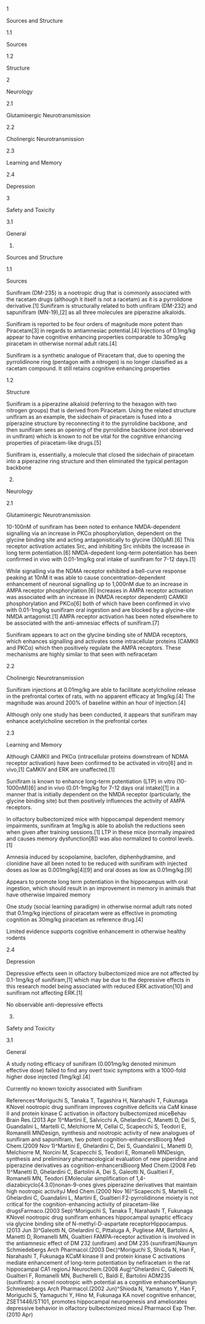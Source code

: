 1

Sources and Structure

1.1

Sources

1.2

Structure

2

Neurology

2.1

Glutaminergic Neurotransmission

2.2

Cholinergic Neurotransmission

2.3

Learning and Memory

2.4

Depression

3

Safety and Toxicity

3.1

General

1.

Sources and Structure

1.1

Sources

Sunifiram (DM-235) is a nootropic drug that is commonly associated with the racetam drugs (although it itself is not a racetam) as it is a pyrrolidone derivative.[1] Sunifiram is structurally related to both unifiram (DM-232) and sapunifiram (MN-19),[2] as all three molecules are piperazine alkaloids.

Sunifiram is reported to be four orders of magnitude more potent than Piracetam[3] in regards to antiamnesiac potential.[4] Injections of 0.1mg/kg appear to have cognitive enhancing properties comparable to 30mg/kg piracetam in otherwise normal adult rats.[4]


Sunifiram is a synthetic analogue of Piracetam that, due to opening the pyrrolidinone ring (pentagon with a nitrogen) is no longer classified as a racetam compound. It still retains cognitive enhancing properties


1.2

Structure

Sunifiram is a piperazine alkaloid (referring to the hexagon with two nitrogen groups) that is derived from Piracetam. Using the related structure unifiram as an example, the sidechain of piracetam is fused into a piperazine structure by reconnecting it to the pyrrolidine backbone, and then sunifiram sees an opening of the pyrrolidine backbone (not observed in unifiram) which is known to not be vital for the cognitive enhancing properties of piracetam-like drugs.[5]


Sunifiram is, essentially, a molecule that closed the sidechain of piracetam into a piperazine ring structure and then eliminated the typical pentagon backbone


2.

Neurology

2.1

Glutaminergic Neurotransmission

10-100nM of sunifiram has been noted to enhance NMDA-dependent signalling via an increase in PKCα phosphorylation, dependent on the glycine binding site and acting antagonistically to glycine (300μM).[6] This receptor activation actiates Src, and inhibiting Src inhibits the increase in long term potentiation.[6] NMDA-depedent long-term potentiation has been confirmed in vivo with 0.01-1mg/kg oral intake of sunifiram for 7-12 days.[1]

While signalling via the NDMA receptor exhibited a bell-curve response peaking at 10nM it was able to cause concentration-dependent enhancement of neuronal signalling up to 1,000nM due to an increase in AMPA receptor phosphorylation.[6] Increases in AMPA receptor activation was associated with an increase in (NMDA receptor dependent) CAMKII phosphorylation and PKCα[6] both of which have been confirmed in vivo with 0.01-1mg/kg sunifiram oral ingestion and are blocked by a glycine-site NMDA antagonist.[1] AMPA receptor activation has been noted elsewhere to be associated with the anti-amnesiac effects of sunifiram.[7]


Sunifiram appears to act on the glycine binding site of NMDA receptors, which enhances signalling and activates some intracellular proteins (CAMKII and PKCα) which then positively regulate the AMPA receptors. These mechanisms are highly similar to that seen with nefiracetam


2.2

Cholinergic Neurotransmission

Sunifiram injections at 0.01mg/kg are able to facilitate acetylcholine release in the prefrontal cortex of rats, with no apparent efficacy at 1mg/kg.[4] The magnitude was around 200% of baseline within an hour of injection.[4]


Although only one study has been conducted, it appears that sunifiram may enhance acetylcholine secretion in the prefrontal cortex


2.3

Learning and Memory

Although CAMKII and PKCα (intracellular proteins downstream of NDMA receptor activation) have been confirmed to be activated in vitro[6] and in vivo,[1] CaMKIV and ERK are unaffected.[1]

Sunifiram is known to enhance long-term potentiation (LTP) in vitro (10-1000nM)[6] and in vivo (0.01-1mg/kg for 7-12 days oral intake)[1] in a manner that is initially dependent on the NMDA receptor (particularly, the glycine binding site) but then positively influences the activity of AMPA receptors.

In olfactory bulbectomized mice with hippocampal dependent memory impairments, sunifiram at 1mg/kg is able to abolish the reductions seen when given after training sessions.[1] LTP in these mice (normally impaired and causes memory dysfunction[8]) was also normalized to control levels.[1]

Amnesia induced by scopolamine, baclofen, diphenhydramine, and clonidine have all been noted to be reduced with sunifiram with injected doses as low as 0.001mg/kg[4][9] and oral doses as low as 0.01mg/kg.[9]


Appears to promote long term potentiation in the hippocampus with oral ingestion, which should result in an improvement in memory in animals that have otherwise impaired memory


One study (social learning paradigm) in otherwise normal adult rats noted that 0.1mg/kg injections of piracetam were as effective in promoting cognition as 30mg/kg piracetam as reference drug.[4]


Limited evidence supports cognitive enhancement in otherwise healthy rodents


2.4

Depression

Depressive effects seen in olfactory bulbectomized mice are not affected by 0.1-1mg/kg of sunifiram,[1] which may be due to the depressive effects in this research model being associated with reduced ERK activation[10] and sunifiram not affecting ERK.[1]


No observable anti-depressive effects


3.

Safety and Toxicity

3.1

General

A study noting efficacy of sunifiram (0.001mg/kg denoted minimum effective dose) failed to find any overt toxic symptoms with a 1000-fold higher dose injected (1mg/kg).[4]


Currently no known toxicity associated with Sunifiram


References^Moriguchi S, Tanaka T, Tagashira H, Narahashi T, Fukunaga KNovel nootropic drug sunifiram improves cognitive deficits via CaM kinase II and protein kinase C activation in olfactory bulbectomized miceBehav Brain Res.(2013 Apr 1)^Martini E, Salvicchi A, Ghelardini C, Manetti D, Dei S, Guandalini L, Martelli C, Melchiorre M, Cellai C, Scapecchi S, Teodori E, Romanelli MNDesign, synthesis and nootropic activity of new analogues of sunifiram and sapunifiram, two potent cognition-enhancersBioorg Med Chem.(2009 Nov 1)^Martini E, Ghelardini C, Dei S, Guandalini L, Manetti D, Melchiorre M, Norcini M, Scapecchi S, Teodori E, Romanelli MNDesign, synthesis and preliminary pharmacological evaluation of new piperidine and piperazine derivatives as cognition-enhancersBioorg Med Chem.(2008 Feb 1)^Manetti D, Ghelardini C, Bartolini A, Dei S, Galeotti N, Gualtieri F, Romanelli MN, Teodori EMolecular simplification of 1,4-diazabicyclo{4.3.0}nonan-9-ones gives piperazine derivatives that maintain high nootropic activityJ Med Chem.(2000 Nov 16)^Scapecchi S, Martelli C, Ghelardini C, Guandalini L, Martini E, Gualtieri F2-pyrrolidinone moiety is not critical for the cognition-enhancing activity of piracetam-like drugsFarmaco.(2003 Sep)^Moriguchi S, Tanaka T, Narahashi T, Fukunaga KNovel nootropic drug sunifiram enhances hippocampal synaptic efficacy via glycine binding site of N-methyl-D-aspartate receptorHippocampus.(2013 Jun 3)^Galeotti N, Ghelardini C, Pittaluga A, Pugliese AM, Bartolini A, Manetti D, Romanelli MN, Gualtieri FAMPA-receptor activation is involved in the antiamnesic effect of DM 232 (unifiram) and DM 235 (sunifiram)Naunyn Schmiedebergs Arch Pharmacol.(2003 Dec)^Moriguchi S, Shioda N, Han F, Narahashi T, Fukunaga KCaM kinase II and protein kinase C activations mediate enhancement of long-term potentiation by nefiracetam in the rat hippocampal CA1 regionJ Neurochem.(2008 Aug)^Ghelardini C, Galeotti N, Gualtieri F, Romanelli MN, Bucherelli C, Baldi E, Bartolini ADM235 (sunifiram): a novel nootropic with potential as a cognitive enhancerNaunyn Schmiedebergs Arch Pharmacol.(2002 Jun)^Shioda N, Yamamoto Y, Han F, Moriguchi S, Yamaguchi Y, Hino M, Fukunaga KA novel cognitive enhancer, ZSET1446/ST101, promotes hippocampal neurogenesis and ameliorates depressive behavior in olfactory bulbectomized miceJ Pharmacol Exp Ther.(2010 Apr)